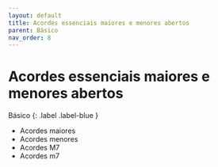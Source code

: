 ```yaml
---
layout: default
title: Acordes essenciais maiores e menores abertos
parent: Básico
nav_order: 8
---
```


# Acordes essenciais maiores e menores abertos

Básico
{: .label .label-blue }

- Acordes maiores
- Acordes menores
- Acordes M7
- Acordes m7

